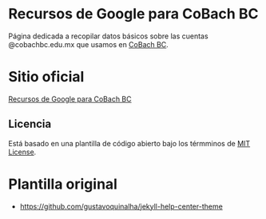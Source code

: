 # Recursos de Google para CoBach BC
Página dedicada a recopilar datos básicos sobre las cuentas @cobachbc.edu.mx que usamos en [CoBach BC](http://www.cobachbc.edu.mx/inicio).

# Sitio oficial
[Recursos de Google para CoBach BC](http://google.cobachbc.edu.mx/)

## Licencia
Está basado en una plantilla de código abierto bajo los térmminos de [MIT License](https://opensource.org/licenses/MIT).

# Plantilla original
- https://github.com/gustavoquinalha/jekyll-help-center-theme
